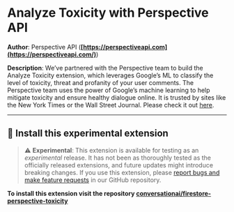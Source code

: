 # Analyze Toxicity with Perspective API

**Author**: Perspective API (**[https://perspectiveapi.com](https://perspectiveapi.com/)**)

**Description**: We’ve partnered with the Perspective team to build the Analyze Toxicity extension, which leverages Google’s ML to classify the level of toxicity, threat and profanity of your user comments. The Perspective team uses the power of Google’s machine learning to help mitigate toxicity and ensure healthy dialogue online. It is trusted by sites like the New York Times or the Wall Street Journal. Please check it out [here](https://github.com/conversationai/firestore-perspective-toxicity).

---

## 🧩 Install this experimental extension

> ⚠️ **Experimental**: This extension is available for testing as an _experimental_ release. It has not been as thoroughly tested as the officially released extensions, and future updates might introduce breaking changes. If you use this extension, please [report bugs and make feature requests](https://github.com/firebase/experimental-extensions/issues/new/choose) in our GitHub repository.

**To install this extension visit the repository [conversationai/firestore-perspective-toxicity](https://github.com/conversationai/firestore-perspective-toxicity)**
